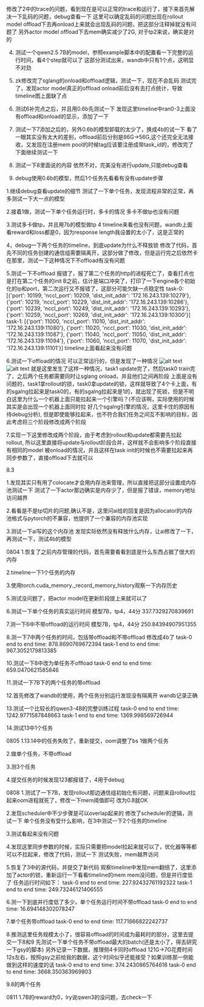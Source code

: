 修改了2中的trace的问题，看到现在是可以正常的trace和运行了，接下来首先解决一下乱码的问题，debug查看一下
这里可以确定乱码的问题出现在rollout model offload下去再onload上来就会出现乱码的问题，把这部分注释掉就没有问题了
另外actor model offload下去mem确实减少了2G, 对于tp2来说，确实是对的

4. 测试一个qwen2.5 7B的model，参照example脚本中的配置看一下完整的运行时间，看4个step就可以了
这部分测试出来，wandb中只有1个点，这明显不对劲

6. zk修改完了sglang的onload和offload逻辑，测试一下，现在不会乱码
测试完了，发现actor model真正的offload onload前后没有去打点统计，导致timeline图上面缺了点

7. 测试6补完点之后，并且用0.6b先测试一下
发现这里timeline中ran0-3上面没有offload和onload的显示，添加了一下

8. 测试一下7添加之后的，另外0.6b的模型卸载的太少了，换成4b的试一下
看了一眼其实没有太大的差别，offload前后分别是86G->56G,这个还完全无法接收，又发现在注册mem pool的时候tag应该要注册成带task_id的，修改完了下面继续测试一下

9. 测试一下8里面说的内容
依然不对，完美没有进行update,只能debug查看

10. debug使用0.6b的模型，然后1个任务先看看有没有update步骤


1.继续debug查看update的细节
测试了一下单个任务，发现流程非常的正常，再多测试一下大一点的模型

2.接着1做，测试一下单个任务运行时，多卡的情况
多卡不做tp也没有问题

3.测试多卡做tp，并且用7b的模型做tp 4
timeline来看也没有问题，wandb上面看reward和loss都是0，因为response length我设置的太小了，这是正常的

4，debug一下两个任务的timeline，到底update为什么不释放锁
修改了代码，首先不同的任务创建的通信组需要隔离开，这部分做了修改，但是运行完之后依然卡在那里，测试一下这种情况下不offload有没有问题

5.测试一下不offload
报错了，报了第二个任务的http的进程死亡了，查看打点也是打在第二个任务的init B之前，估计是端口冲突了，打印了一下engine各个初始化的ip和port，第二次运行又不报错了，这部分可能欠缺一点稳定性
task-0: [{'port': 10199, 'nccl_port': 10209, 'dist_init_addr': '172.16.243.139:10279'}, {'port': 10219, 'nccl_port': 10229, 'dist_init_addr': '172.16.243.139:10286'}, {'port': 10239, 'nccl_port': 10249, 'dist_init_addr': '172.16.243.139:10293'}, {'port': 10259, 'nccl_port': 10269, 'dist_init_addr': '172.16.243.139:10300'}]
task-1: [{'port': 11000, 'nccl_port': 11010, 'dist_init_addr': '172.16.243.139:11080'}, {'port': 11020, 'nccl_port': 11030, 'dist_init_addr': '172.16.243.139:11087'}, {'port': 11040, 'nccl_port': 11050, 'dist_init_addr': '172.16.243.139:11094'}, {'port': 11060, 'nccl_port': 11070, 'dist_init_addr': '172.16.243.139:11101'}]
timeline上面看起来没有问题

6.测试一下offload的情况
可以正常运行的，但是发现了一种情况
![alt text](image.png)
![alt text](image-1.png)
就是这里发生了这样一种情况，task1 update完了，然后task0 train完了，之后两个任务都需要同时让sglang onload，并且他们之间再阶段
上面是没有问题的，task1拿rollout的锁，task0拿update的锁，这样就导致了4个卡上面，有的sgalng拉起来是task0的，有的sgalng拉起来是1的，就出现了死锁，但是不明白这里为什么一个机器上面只能拉起来一个引擎吗？(不应该啊，实际使用的时候其实是会出现一个机器上面同时拉
好几个sgalng引擎的情况，这里卡住的原因有待debug分析), 但是即使能够拉起来，也不符合我们任务之间互不影响的目标，因此考虑将三个阶段修改成两个阶段

7.实现一下这里修改成两个阶段，由于考虑到rollout和update都需要先拉起rollout, 所以这里直接将update与rollout阶段合并，这样就不会影响多个阶段直接有相同的model 被onload的情况，并且这样在task init的时候也不需要拉起来再同步参数了，直接offload下去就可以



8.3

1.发现其实只有用了colocate才会用内存池来管理，所以直接把这部分设置成内存池测试一下
测试了一下actor那边确实是内存少了，但是报了错误，memory地址访问越界

2.看看是不是tp切片的问题,确认不是，这里问ai给的回复是因为allocator的内存池格式与pytorch的不兼容，他提供了一个兼容的内存池实现

3.测试一下ai写的这个内存池
发现实际依然没有释放什么内存，让ai修改了一下，再测试一下，测试4b的模型


0804
1.恢复了之前内存管理的代码，首先需要看看到底是什么东西占据了很大的内存

2.timeline一下1个任务的内存

3.使用torch.cuda_memory._record_memory_history观察一下内存历史

5.测试没问题了，把actor model在更新阶段提上来就可以了

6.测试一下单个任务的真实运行时间
模型7B，tp4，44分
337.7329270839691

7.测一下6中不带offload的运行时间
模型7B，tp4，44分
250.84394907951355

8.测一下7中两个任务的时间，包括带offload和不带offload
修改成4b了
task-0 end to end time: 878.8690769672394
task-1 end to end time: 967.3052179813385


10.测试一下8中改为单任务不offload
task-0 end to end time: 659.0470621585846


11.测试一下7B下的两个任务的带offload


12.首先修改了wandb的使用，两个任务分别运行发现没有隔离开
wandb记录正确


13.测试一个比较长的qwen3-4B的完整训练过程
task-0 end to end time: 1242.9771587848663
task-1 end to end time: 1369.998569726944

14.测试13中1个任务


0805
1.13.14中的任务失败了，重新提交，oom调整了bs
1做两个任务

2.做单个任务，不带offload

3.测3个任务

4.提交任务的时候发现123都报错了，4用于debug



0808
1.测试了一下7B，发现rollout那边通信组初始化有问题，问题来自rollout拉起来oom进程就死了，修改一下mem阈值即可
改为0.8就OK

2.发现scheduler中不少步骤是可以overlap起来的
修改了scheduler的逻辑，测试一下
单个任务没有受什么影响，在3中测试一下2个任务的timeline

3.测试看起来没有问题

4.发现这里同步参数的时候，实际只需要把model拉起来就可以了，优化器等等都可以不拉起来，修改了代码，测试一下
测试失败，mem越界访问

5.恢复了3中的源代码，并提交了新代码
观察timeline中发现mem翻倍了，这里添加了actor的锁，重新运行一下看看timeline的mem
mem没问题，但是并行度低了
任务运行时间如下：
task-0 end to end time: 227.92432761192322
task-1 end to end time: 249.73246121406555

6.测一下到底并行度低了多少，单个任务运行时间不带offload
task-0 end to end time: 16.694148302078247

7.单个任务带offload
task-0 end to end time: 117.71866822242737

8.推测这里任务规模太小了，很容易offload的时间成为最耗时的部分，这里去提交一下8和9
先测试一下单个任务不带offload最大的batch(还是太小了，得去研究一下gsy的脚本)
另外记录一下数据，推理侧4卡同时offload 121G->7G花费时间12s左右，按照gsy之前给我的数据，这个时间似乎还能接受？如果训练那一侧能做到这样的速度的话
task-0 end to end time: 374.2430865764618
task-0 end to end time: 3668.350363969803

9.8的两个任务




0811
1.7B的reward为0，lry说qwen3的没问题，去check一下